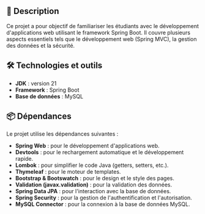 ## 🚀 Description

Ce projet a pour objectif de familiariser les étudiants avec le développement d'applications web utilisant le framework Spring Boot. Il couvre plusieurs aspects essentiels tels que le développement web (Spring MVC), la gestion des données et la sécurité.

## 🛠️ Technologies et outils

- **JDK** : version 21
- **Framework** : Spring Boot
- **Base de données** : MySQL

## 📦 Dépendances

Le projet utilise les dépendances suivantes :

- **Spring Web** : pour le développement d'applications web.
- **Devtools** : pour le rechargement automatique et le développement rapide.
- **Lombok** : pour simplifier le code Java (getters, setters, etc.).
- **Thymeleaf** : pour le moteur de templates.
- **Bootstrap & Bootswatch** : pour le design et le style des pages.
- **Validation (javax.validation)** : pour la validation des données.
- **Spring Data JPA** : pour l'interaction avec la base de données.
- **Spring Security** : pour la gestion de l'authentification et l'autorisation.
- **MySQL Connector** : pour la connexion à la base de données MySQL.
